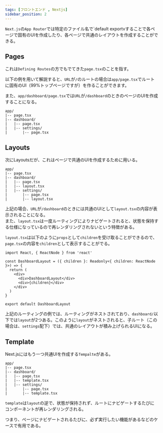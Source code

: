 ```yaml
---
tags: [フロントエンド , Nextjs]
sidebar_position: 2
---
```


`Next.js`の`App Router`では特定のファイル名で`default exportvすることで各ページで固有のUIを作成したり、各ページで共通のレイアウトを作成することができる。

## Pages
これは`Defining Routes`の方でもでてきた`page.tsx`のことを指す。

以下の例を用いて解説すると、`URL`が`/`のルートの場合は`app/page.tsx`でルートに固有のUI（99%トップページですが）を作ることができます。

また、`app/dashboard/page.tsx`では`URL`が`/dashboard`のときのページのUIを作成することになる。

```
app/
|-- page.tsx
|-- dashboard/
|   |-- page.tsx
|   |-- settings/
|       |-- page.tsx
```

## Layouts
次にLayoutsだが、これはページで共通のUIを作成するために用いる。

```
app/
|-- page.tsx
|-- dashboard/
|   |-- page.tsx
|   |-- layout.tsx
|   |-- settings/
|       |-- page.tsx
|       |-- layout.tsx
```

上記の場合、`URL`が`/dashboard`のときには共通のUIとして`layout.tsx`の内容が表示されることになる。  
また、`layout.tsx`は一度ルーティングによりナビゲートされると、状態を保持する仕様になっているので再レンダリングされないという特徴がある。

`layout.tsx`は以下のように`props`として`children`を受け取ることができるので、`page.tsx`の内容を`children`として表示することがでる。

```tsx title="layout.tsx"
import React, { ReactNode } from 'react'

const DashboardLayout = ({ children }: Readonly<{ children: ReactNode }>) => {
  return (
    <div>
      <div>DashboardLayout</div>
      <div>{children}</div>
    </div>
  )
}

export default DashboardLayout
```

上記のルーティングの例では、ルーティングがネストされており、`dashboard/`以下では`layout`が2つある。このように`layout`がネストされると、子ルート（この場合は、`settings`配下）では、共通のレイアウトが積み上げられるUIになる。

## Template
Next.jsにはもう一つ共通UIを作成する`Tempalte`がある。  

```
app/
|-- page.tsx
|-- dashboard/
|   |-- page.tsx
|   |-- template.tsx
|   |-- settings/
|       |-- page.tsx
|       |-- template.tsx
```

`template`は`layout`の逆で、状態が保持されず、ルートにナビゲートするたびにコンポーネントが再レンダリングされる。

つまり、ページにナビゲートされるたびに、必ず実行したい機能があるなどのケースで有用である。
